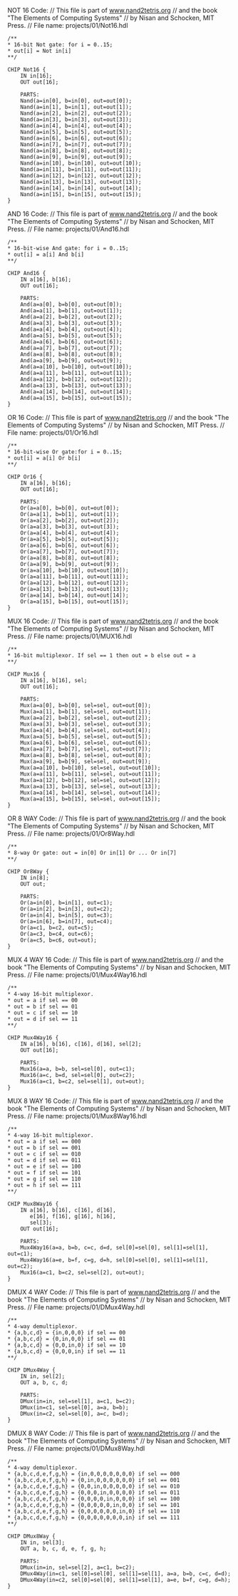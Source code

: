 NOT 16
    Code:
    // This file is part of www.nand2tetris.org
    // and the book "The Elements of Computing Systems"
    // by Nisan and Schocken, MIT Press.
    // File name: projects/01/Not16.hdl

    /**
    * 16-bit Not gate: for i = 0..15;
    * out[i] = Not in[i]
    **/

    CHIP Not16 {
        IN in[16];
        OUT out[16];

        PARTS:
        Nand(a=in[0], b=in[0], out=out[0]);
        Nand(a=in[1], b=in[1], out=out[1]);
        Nand(a=in[2], b=in[2], out=out[2]);
        Nand(a=in[3], b=in[3], out=out[3]);
        Nand(a=in[4], b=in[4], out=out[4]);
        Nand(a=in[5], b=in[5], out=out[5]);
        Nand(a=in[6], b=in[6], out=out[6]);
        Nand(a=in[7], b=in[7], out=out[7]);
        Nand(a=in[8], b=in[8], out=out[8]);
        Nand(a=in[9], b=in[9], out=out[9]);
        Nand(a=in[10], b=in[10], out=out[10]);
        Nand(a=in[11], b=in[11], out=out[11]);
        Nand(a=in[12], b=in[12], out=out[12]);
        Nand(a=in[13], b=in[13], out=out[13]);
        Nand(a=in[14], b=in[14], out=out[14]);
        Nand(a=in[15], b=in[15], out=out[15]);
    }
AND 16
    Code:
    // This file is part of www.nand2tetris.org
    // and the book "The Elements of Computing Systems"
    // by Nisan and Schocken, MIT Press.
    // File name: projects/01/And16.hdl

    /**
    * 16-bit-wise And gate: for i = 0..15;
    * out[i] = a[i] And b[i]
    **/

    CHIP And16 {
        IN a[16], b[16];
        OUT out[16];

        PARTS:
        And(a=a[0], b=b[0], out=out[0]);
        And(a=a[1], b=b[1], out=out[1]);
        And(a=a[2], b=b[2], out=out[2]);
        And(a=a[3], b=b[3], out=out[3]);
        And(a=a[4], b=b[4], out=out[4]);
        And(a=a[5], b=b[5], out=out[5]);
        And(a=a[6], b=b[6], out=out[6]);
        And(a=a[7], b=b[7], out=out[7]);
        And(a=a[8], b=b[8], out=out[8]);
        And(a=a[9], b=b[9], out=out[9]);
        And(a=a[10], b=b[10], out=out[10]);
        And(a=a[11], b=b[11], out=out[11]);
        And(a=a[12], b=b[12], out=out[12]);
        And(a=a[13], b=b[13], out=out[13]);
        And(a=a[14], b=b[14], out=out[14]);
        And(a=a[15], b=b[15], out=out[15]);
    }
OR 16
    Code:
    // This file is part of www.nand2tetris.org
    // and the book "The Elements of Computing Systems"
    // by Nisan and Schocken, MIT Press.
    // File name: projects/01/Or16.hdl

    /**
    * 16-bit-wise Or gate:for i = 0..15;
    * out[i] = a[i] Or b[i]
    **/

    CHIP Or16 {
        IN a[16], b[16];
        OUT out[16];

        PARTS:
        Or(a=a[0], b=b[0], out=out[0]);
        Or(a=a[1], b=b[1], out=out[1]);
        Or(a=a[2], b=b[2], out=out[2]);
        Or(a=a[3], b=b[3], out=out[3]);
        Or(a=a[4], b=b[4], out=out[4]);
        Or(a=a[5], b=b[5], out=out[5]);
        Or(a=a[6], b=b[6], out=out[6]);
        Or(a=a[7], b=b[7], out=out[7]);
        Or(a=a[8], b=b[8], out=out[8]);
        Or(a=a[9], b=b[9], out=out[9]);
        Or(a=a[10], b=b[10], out=out[10]);
        Or(a=a[11], b=b[11], out=out[11]);
        Or(a=a[12], b=b[12], out=out[12]);
        Or(a=a[13], b=b[13], out=out[13]);
        Or(a=a[14], b=b[14], out=out[14]);
        Or(a=a[15], b=b[15], out=out[15]);
    }
MUX 16
    Code:
    // This file is part of www.nand2tetris.org
    // and the book "The Elements of Computing Systems"
    // by Nisan and Schocken, MIT Press.
    // File name: projects/01/MUX16.hdl

    /**
    * 16-bit multiplexor. If sel == 1 then out = b else out = a
    **/

    CHIP Mux16 {
        IN a[16], b[16], sel;
        OUT out[16];

        PARTS:
        Mux(a=a[0], b=b[0], sel=sel, out=out[0]);
        Mux(a=a[1], b=b[1], sel=sel, out=out[1]);
        Mux(a=a[2], b=b[2], sel=sel, out=out[2]);
        Mux(a=a[3], b=b[3], sel=sel, out=out[3]);
        Mux(a=a[4], b=b[4], sel=sel, out=out[4]);
        Mux(a=a[5], b=b[5], sel=sel, out=out[5]);
        Mux(a=a[6], b=b[6], sel=sel, out=out[6]);
        Mux(a=a[7], b=b[7], sel=sel, out=out[7]);
        Mux(a=a[8], b=b[8], sel=sel, out=out[8]);
        Mux(a=a[9], b=b[9], sel=sel, out=out[9]);
        Mux(a=a[10], b=b[10], sel=sel, out=out[10]);
        Mux(a=a[11], b=b[11], sel=sel, out=out[11]);
        Mux(a=a[12], b=b[12], sel=sel, out=out[12]);
        Mux(a=a[13], b=b[13], sel=sel, out=out[13]);
        Mux(a=a[14], b=b[14], sel=sel, out=out[14]);
        Mux(a=a[15], b=b[15], sel=sel, out=out[15]);
    }
OR 8 WAY
    Code:
    // This file is part of www.nand2tetris.org
    // and the book "The Elements of Computing Systems"
    // by Nisan and Schocken, MIT Press.
    // File name: projects/01/Or8Way.hdl

    /**
    * 8-way Or gate: out = in[0] Or in[1] Or ... Or in[7]
    **/

    CHIP Or8Way {
        IN in[8];
        OUT out;

        PARTS:
        Or(a=in[0], b=in[1], out=c1);
        Or(a=in[2], b=in[3], out=c2);
        Or(a=in[4], b=in[5], out=c3);
        Or(a=in[6], b=in[7], out=c4);
        Or(a=c1, b=c2, out=c5);
        Or(a=c3, b=c4, out=c6);
        Or(a=c5, b=c6, out=out);
    }
MUX 4 WAY 16
    Code:
    // This file is part of www.nand2tetris.org
    // and the book "The Elements of Computing Systems"
    // by Nisan and Schocken, MIT Press.
    // File name: projects/01/Mux4Way16.hdl

    /**
    * 4-way 16-bit multiplexor.  
    * out = a if sel == 00
    * out = b if sel == 01
    * out = c if sel == 10
    * out = d if sel == 11
    **/

    CHIP Mux4Way16 {
        IN a[16], b[16], c[16], d[16], sel[2];
        OUT out[16];

        PARTS:
        Mux16(a=a, b=b, sel=sel[0], out=c1);
        Mux16(a=c, b=d, sel=sel[0], out=c2);
        Mux16(a=c1, b=c2, sel=sel[1], out=out);
    }
MUX 8 WAY 16
    Code:
    // This file is part of www.nand2tetris.org
    // and the book "The Elements of Computing Systems"
    // by Nisan and Schocken, MIT Press.
    // File name: projects/01/Mux8Way16.hdl

    /**
    * 4-way 16-bit multiplexor.  
    * out = a if sel == 000
    * out = b if sel == 001
    * out = c if sel == 010
    * out = d if sel == 011
    * out = e if sel == 100
    * out = f if sel == 101
    * out = g if sel == 110
    * out = h if sel == 111
    **/

    CHIP Mux8Way16 {
        IN a[16], b[16], c[16], d[16],
           e[16], f[16], g[16], h[16],
           sel[3];
        OUT out[16];

        PARTS:
        Mux4Way16(a=a, b=b, c=c, d=d, sel[0]=sel[0], sel[1]=sel[1], out=c1);
        Mux4Way16(a=e, b=f, c=g, d=h, sel[0]=sel[0], sel[1]=sel[1], out=c2);
        Mux16(a=c1, b=c2, sel=sel[2], out=out);
    }
DMUX 4 WAY
    Code:
    // This file is part of www.nand2tetris.org
    // and the book "The Elements of Computing Systems"
    // by Nisan and Schocken, MIT Press.
    // File name: projects/01/DMux4Way.hdl

    /**
    * 4-way demultiplexor.  
    * {a,b,c,d} = {in,0,0,0} if sel == 00
    * {a,b,c,d} = {0,in,0,0} if sel == 01
    * {a,b,c,d} = {0,0,in,0} if sel == 10
    * {a,b,c,d} = {0,0,0,in} if sel == 11
    **/

    CHIP DMux4Way {
        IN in, sel[2];
        OUT a, b, c, d;

        PARTS:
        DMux(in=in, sel=sel[1], a=c1, b=c2);
        DMux(in=c1, sel=sel[0], a=a, b=b);
        DMux(in=c2, sel=sel[0], a=c, b=d);
    }
DMUX 8 WAY
    Code:
    // This file is part of www.nand2tetris.org
    // and the book "The Elements of Computing Systems"
    // by Nisan and Schocken, MIT Press.
    // File name: projects/01/DMux8Way.hdl

    /**
    * 4-way demultiplexor.  
    * {a,b,c,d,e,f,g,h} = {in,0,0,0,0,0,0,0} if sel == 000
    * {a,b,c,d,e,f,g,h} = {0,in,0,0,0,0,0,0} if sel == 001
    * {a,b,c,d,e,f,g,h} = {0,0,in,0,0,0,0,0} if sel == 010
    * {a,b,c,d,e,f,g,h} = {0,0,0,in,0,0,0,0} if sel == 011
    * {a,b,c,d,e,f,g,h} = {0,0,0,0,in,0,0,0} if sel == 100
    * {a,b,c,d,e,f,g,h} = {0,0,0,0,0,in,0,0} if sel == 101
    * {a,b,c,d,e,f,g,h} = {0,0,0,0,0,0,in,0} if sel == 110
    * {a,b,c,d,e,f,g,h} = {0,0,0,0,0,0,0,in} if sel == 111
    **/

    CHIP DMux8Way {
        IN in, sel[3];
        OUT a, b, c, d, e, f, g, h;

        PARTS:
        DMux(in=in, sel=sel[2], a=c1, b=c2);
        DMux4Way(in=c1, sel[0]=sel[0], sel[1]=sel[1], a=a, b=b, c=c, d=d);
        DMux4Way(in=c2, sel[0]=sel[0], sel[1]=sel[1], a=e, b=f, c=g, d=h);
    }